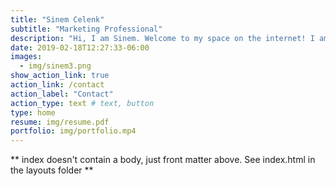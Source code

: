 ```yaml
---
title: "Sinem Celenk"
subtitle: "Marketing Professional"
description: "Hi, I am Sinem. Welcome to my space on the internet! I am a creative marketer with over 5 years of experience in the industry. I've been doing market research, generating marketing strategies, managing campaigns both online and offline, creating launch events, and reporting. I am enthusiastic about working with new brands. Feel free to contact me for any inquires."
date: 2019-02-18T12:27:33-06:00
images:
  - img/sinem3.png
show_action_link: true
action_link: /contact
action_label: "Contact"
action_type: text # text, button
type: home
resume: img/resume.pdf
portfolio: img/portfolio.mp4
---
```


** index doesn't contain a body, just front matter above.
See index.html in the layouts folder **

